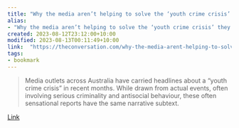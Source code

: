 ```yaml
---
title: "Why the media aren’t helping to solve the ‘youth crime crisis’ they’re reporting"
alias:
- "Why the media aren’t helping to solve the ‘youth crime crisis’ they’re reporting"
created: 2023-08-12T23:12:00+10:00
modified: 2023-08-13T00:11:49+10:00
link:  "https://theconversation.com/why-the-media-arent-helping-to-solve-the-youth-crime-crisis-theyre-reporting-208947"
tags:
- bookmark
---
```


> Media outlets across Australia have carried headlines about a “youth crime crisis” in recent months. While drawn from actual events, often involving serious criminality and antisocial behaviour, these often sensational reports have the same narrative subtext.

[Link](https://theconversation.com/why-the-media-arent-helping-to-solve-the-youth-crime-crisis-theyre-reporting-208947)

